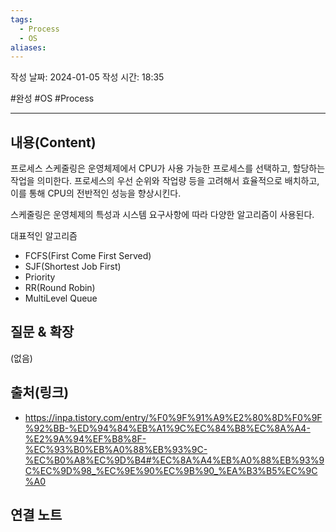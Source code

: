 ```yaml
---
tags:
  - Process
  - OS
aliases:
---
```

작성 날짜: 2024-01-05
작성 시간: 18:35

#완성 #OS #Process 

----
## 내용(Content)
프로세스 스케줄링은 운영체제에서 CPU가 사용 가능한 프로세스를 선택하고, 할당하는 작업을 의미한다. 프로세스의 우선 순위와 작업량 등을 고려해서 효율적으로 배치하고, 이를 통해 CPU의 전반적인 성능을 향상시킨다. 

스케줄링은 운영체제의 특성과 시스템 요구사항에 따라 다양한 알고리즘이 사용된다.

대표적인 알고리즘

- FCFS(First Come First Served)
- SJF(Shortest Job First)
- Priority
- RR(Round Robin)
- MultiLevel Queue

## 질문 & 확장

(없음)

## 출처(링크)
- https://inpa.tistory.com/entry/%F0%9F%91%A9%E2%80%8D%F0%9F%92%BB-%ED%94%84%EB%A1%9C%EC%84%B8%EC%8A%A4-%E2%9A%94%EF%B8%8F-%EC%93%B0%EB%A0%88%EB%93%9C-%EC%B0%A8%EC%9D%B4#%EC%8A%A4%EB%A0%88%EB%93%9C%EC%9D%98_%EC%9E%90%EC%9B%90_%EA%B3%B5%EC%9C%A0

## 연결 노트










